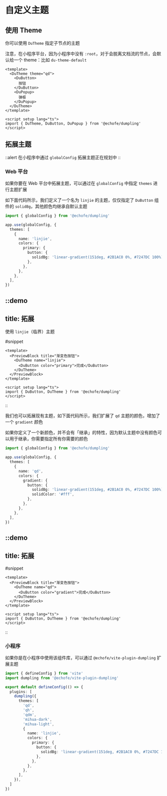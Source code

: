 # 自定义主题

## 使用 Theme

你可以使用 `DuTheme` 指定子节点的主题

注意，在小程序平台，因为小程序中没有 `:root`，对于会脱离文档流的节点，会默认给一个 theme：比如 `du-theme-default`

```vue
<template>
  <DuTheme theme="qd">
    <DuButton>
      按钮
    </DuButton>
    <DuPopup>
      弹框
    </DuPopup>
  </DuTheme>
</template>

<script setup lang="ts">
import { DuTheme, DuButton, DuPopup } from '@echofe/dumpling'
</script>
```

## 拓展主题

::alert
在小程序中通过 `globalConfig` 拓展主题正在规划中
::

### Web 平台

如果你要在 Web 平台中拓展主题，可以通过在 `globalConfig` 中指定 `themes` 进行主题扩展

如下面代码所示，我们定义了一个名为 `linjie` 的主题，仅仅指定了 `DuButton` 组件的 `solidBg`，其他颜色均继承自默认主题

```ts
import { globalConfig } from '@echofe/dumpling'

app.use(globalConfig, {
  themes: [
    {
      name: 'linjie',
      colors: {
        primary: {
          button: {
            solidBg: 'linear-gradient(151deg, #2B1AC0 0%, #7247DC 100%)',
          },
        },
      },
    },
  ],
})
```

::demo
---
title: 拓展
---

使用 `linjie`（临界）主题

#snippet
```vue
<template>
  <PreviewBlock title="渐变色按钮">
    <DuTheme name="linjie">
      <DuButton color="primary">完成</DuButton>
    </DuTheme>
  </PreviewBlock>
</template>

<script setup lang="ts">
import { DuButton, DuTheme } from '@echofe/dumpling'
</script>
```
::

我们也可以拓展现有主题，如下面代码所示，我们扩展了 `qd` 主题的颜色，增加了一个 `gradient` 颜色

如果你定义了一个新颜色，并不会有「继承」的特性，因为默认主题中没有颜色可以用于继承，你需要指定所有你需要的颜色

```ts
import { globalConfig } from '@echofe/dumpling'

app.use(globalConfig, {
  themes: [
    {
      name: 'qd',
      colors: {
        gradient: {
          button: {
            solidBg: 'linear-gradient(151deg, #2B1AC0 0%, #7247DC 100%)',
            solidColor: '#fff',
          },
        },
      },
    },
  ],
})
```

::demo
---
title: 拓展
---

#snippet
```vue
<template>
  <PreviewBlock title="渐变色按钮">
    <DuTheme name="qd">
      <DuButton color="gradient">完成</DuButton>
    </DuTheme>
  </PreviewBlock>
</template>

<script setup lang="ts">
import { DuButton, DuTheme } from '@echofe/dumpling'
</script>
```
::

### 小程序

如果你是在小程序中使用该组件库，可以通过 `@echofe/vite-plugin-dumpling` 扩展主题

```ts
import { defineConfig } from 'vite'
import dumpling from '@echofe/vite-plugin-dumpling'

export default defineConfig(() => {
  plugins: [
    dumpling({
      themes: [
        'qd',
        'qh',
        'qdm',
        'mihua-dark',
        'mihua-light',
        {
          name: 'linjie',
          colors: {
            primary: {
              button: {
                solidBg: 'linear-gradient(151deg, #2B1AC0 0%, #7247DC 100%)',
              },
            },
          },
        },
      ],
    }),
  ]
})
```
